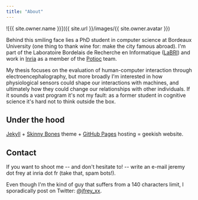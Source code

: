 ```yaml
---
title: "About"
---
```


![{{ site.owner.name }}]({{ site.url }}/images/{{ site.owner.avatar }})

Behind this smiling face lies a PhD student in computer science at Bordeaux University (one thing to thank wine for: make the city famous abroad). I'm part of the Laboratoire Bordelais de Recherche en Informatique ([LaBRI](http://www.labri.fr)) and work in [Inria](http://www.inria.fr/en/) as a member of the [Potioc](https://team.inria.fr/potioc/) team.

My thesis focuses on the evaluation of human-computer interaction through electroencephalography, but more broadly I'm interested in how physiological sensors could shape our interactions with machines, and ultimately how they could change our relationships with other individuals. If it sounds a vast program it's not my fault: as a former student in cognitive science it's hard not to think outside the box.

## Under the hood

[Jekyll](http://jekyllrb.com) + [Skinny Bones](http://mademistakes.com) theme + [GitHub Pages](https://pages.github.com/) hosting = geekish website.

## Contact

If you want to shoot me -- and don't hesitate to! -- write an e-mail jeremy dot frey at inria dot fr (take that, spam bots!). 

Even though I'm the kind of guy that suffers from a 140 characters limit, I sporadically post on Twitter: [@jfrey_xx](https://twitter.com/jfrey_xx).
